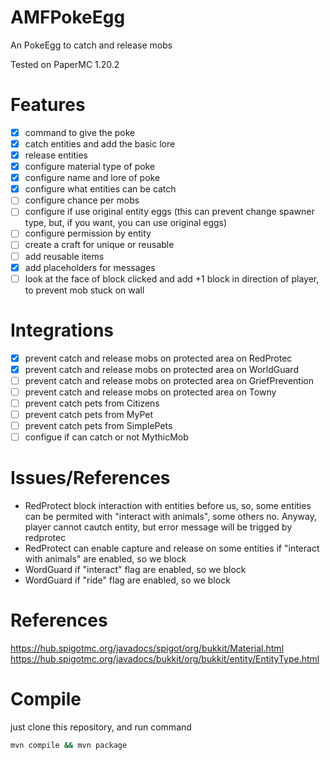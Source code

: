 # AMFPokeEgg
An PokeEgg to catch and release mobs

Tested on PaperMC 1.20.2

# Features
- [x] command to give the poke
- [x] catch entities and add the basic lore
- [x] release entities
- [x] configure material type of poke
- [x] configure name and lore of poke
- [x] configure what entities can be catch
- [ ] configure chance per mobs
- [ ] configure if use original entity eggs (this can prevent change spawner type, but, if you want, you can use original eggs)
- [ ] configure permission by entity
- [ ] create a craft for unique or reusable
- [ ] add reusable items
- [x] add placeholders for messages
- [ ] look at the face of block clicked and add +1 block in direction of player, to prevent mob stuck on wall

# Integrations
- [x] prevent catch and release mobs on protected area on RedProtec
- [x] prevent catch and release mobs on protected area on WorldGuard
- [ ] prevent catch and release mobs on protected area on GriefPrevention
- [ ] prevent catch and release mobs on protected area on Towny
- [ ] prevent catch pets from Citizens
- [ ] prevent catch pets from MyPet
- [ ] prevent catch pets from SimplePets
- [ ] configue if can catch or not MythicMob

# Issues/References

- RedProtect block interaction with entities before us, so, some entities can be permited with "interact with animals", some others no. Anyway, player cannot cautch entity, but error message will be trigged by redprotec
- RedProtect can enable capture and release on some entities if "interact with animals" are enabled, so we block
- WordGuard if "interact" flag are enabled, so we block
- WordGuard if "ride" flag are enabled, so we block

# References

https://hub.spigotmc.org/javadocs/spigot/org/bukkit/Material.html
https://hub.spigotmc.org/javadocs/bukkit/org/bukkit/entity/EntityType.html

# Compile

just clone this repository, and run command

```bash
mvn compile && mvn package
```